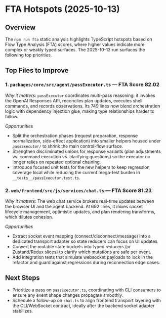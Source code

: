 # FTA Hotspots (2025-10-13)

## Overview

The `npm run fta` static analysis highlights TypeScript hotspots based on Flow Type Analysis (FTA) scores, where higher values indicate more complex or weakly typed surfaces. The 2025-10-13 run surfaces the following top priorities.

## Top Files to Improve

### 1. `packages/core/src/agent/passExecutor.ts` — FTA Score 82.02

_Why it matters_: `passExecutor` coordinates multi-pass reasoning: it invokes the OpenAI Responses API, reconciles plan updates, executes shell commands, and records observations. Its 749 lines now blend orchestration logic with dependency injection glue, making type relationships harder to follow.

_Opportunities_

- Split the orchestration phases (request preparation, response normalization, side-effect application) into smaller helpers housed under `passExecutor/` to shrink the main control-flow surface.
- Strengthen discriminated unions for response variants (plan adjustments vs. command execution vs. clarifying questions) so the executor no longer relies on repeated optional chaining.
- Introduce focused unit tests for the new helpers to keep regression coverage local while reducing the current mega-test burden in `__tests__/passExecutor.test.ts`.

### 2. `web/frontend/src/js/services/chat.ts` — FTA Score 81.23

_Why it matters_: The web chat service brokers real-time updates between the browser UI and the agent backend. At 692 lines, it mixes socket lifecycle management, optimistic updates, and plan rendering transforms, which dilutes cohesion.

_Opportunities_

- Extract socket event mapping (connect/disconnect/message) into a dedicated transport adapter so state reducers can focus on UI updates.
- Convert the mutable state buckets into typed reducers (or Zustand/Redux slices) to clarify which mutations are safe per event.
- Add integration tests that simulate websocket payloads to lock in the refactor and guard against regressions during reconnection edge cases.

## Next Steps

- Prioritize a pass on `passExecutor.ts`, coordinating with CLI consumers to ensure any event shape changes propagate smoothly.
- Schedule a follow-up on `chat.ts` to align frontend transport layering with the CLI/WebSocket contract, ideally after the backend socket adapter stabilizes.
